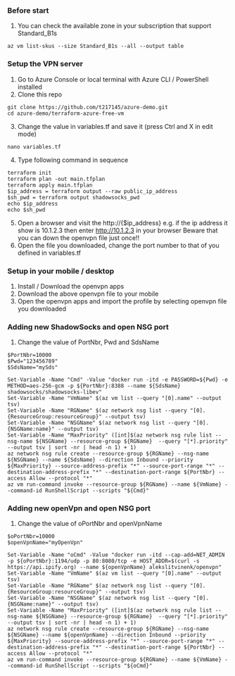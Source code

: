 ### Before start
1. You can check the available zone in your subscription that support Standard_B1s
```console
az vm list-skus --size Standard_B1s --all --output table

```

### Setup the VPN server
1. Go to Azure Console or local terminal with Azure CLI / PowerShell installed
2. Clone this repo
```console
git clone https://github.com/t217145/azure-demo.git
cd azure-demo/terraform-azure-free-vm

```
3. Change the value in variables.tf and save it (press Ctrl and X in edit mode)
```console
nano variables.tf

```
4. Type following command in sequence
```console
terraform init
terraform plan -out main.tfplan
terraform apply main.tfplan
$ip_address = terraform output --raw public_ip_address
$sh_pwd = terraform output shadowsocks_pwd
echo $ip_address
echo $sh_pwd

```
5. Open a browser and visit the http://{$ip_address}
e.g. if the ip address it show is 10.1.2.3 then enter http://10.1.2.3 in your browser
Beware that you can down the openvpn file just once!!
6. Open the file you downloaded, change the port number to that of you defined in variables.tf

### Setup in your mobile / desktop
1. Install / Download the openvpn apps
2. Download the above openvpn file to your mobile
3. Open the openvpn apps and import the profile by selecting openvpn file you downloaded

### Adding new ShadowSocks and open NSG port
1. Change the value of PortNbr, Pwd and SdsName
```console
$PortNbr=10000
$Pwd="123456789"
$SdsName="mySds"

Set-Variable -Name "Cmd" -Value "docker run -itd -e PASSWORD=${Pwd} -e METHOD=aes-256-gcm -p ${PortNbr}:8388 --name ${SdsName} shadowsocks/shadowsocks-libev"
Set-Variable -Name "VmName" $(az vm list --query "[0].name" --output tsv)
Set-Variable -Name "RGName" $(az network nsg list --query "[0].{ResourceGroup:resourceGroup}" --output tsv)
Set-Variable -Name "NSGName" $(az network nsg list --query "[0].{NSGName:name}" --output tsv)
Set-Variable -Name "MaxPriority" ([int]$(az network nsg rule list --nsg-name ${NSGName} --resource-group ${RGName}  --query "[*].priority" --output tsv | sort -nr | head -n 1) + 1) 
az network nsg rule create --resource-group ${RGName} --nsg-name ${NSGName} --name ${SdsName} --direction Inbound --priority ${MaxPriority} --source-address-prefix "*" --source-port-range "*" --destination-address-prefix "*" --destination-port-range ${PortNbr} --access Allow --protocol "*"
az vm run-command invoke --resource-group ${RGName} --name ${VmName} --command-id RunShellScript --scripts "${Cmd}"

```

### Adding new openVpn and open NSG port
1. Change the value of oPortNbr and openVpnName
```console
$oPortNbr=10000
$openVpnName="myOpenVpn"

Set-Variable -Name "oCmd" -Value "docker run -itd --cap-add=NET_ADMIN -p ${oPortNbr}:1194/udp -p 80:8080/tcp -e HOST_ADDR=$(curl -s https://api.ipify.org) --name ${openVpnName} alekslitvinenk/openvpn"
Set-Variable -Name "VmName" $(az vm list --query "[0].name" --output tsv)
Set-Variable -Name "RGName" $(az network nsg list --query "[0].{ResourceGroup:resourceGroup}" --output tsv)
Set-Variable -Name "NSGName" $(az network nsg list --query "[0].{NSGName:name}" --output tsv)
Set-Variable -Name "MaxPriority" ([int]$(az network nsg rule list --nsg-name ${NSGName} --resource-group ${RGName}  --query "[*].priority" --output tsv | sort -nr | head -n 1) + 1) 
az network nsg rule create --resource-group ${RGName} --nsg-name ${NSGName} --name ${openVpnName} --direction Inbound --priority ${MaxPriority} --source-address-prefix "*" --source-port-range "*" --destination-address-prefix "*" --destination-port-range ${PortNbr} --access Allow --protocol "*"
az vm run-command invoke --resource-group ${RGName} --name ${VmName} --command-id RunShellScript --scripts "${oCmd}"

```

